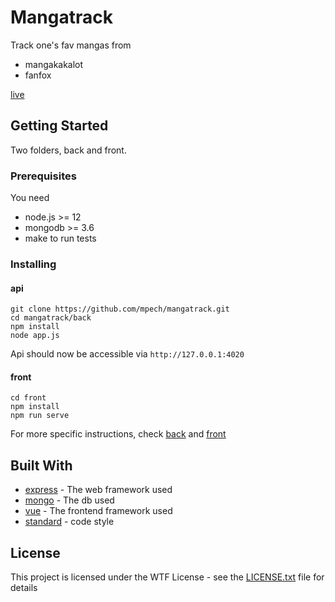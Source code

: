 # Mangatrack

Track one's fav mangas from

- mangakakalot
- fanfox

[live](https://mangatrack.nodekoko.com)

## Getting Started

Two folders, back and front.

### Prerequisites

You need

* node.js >= 12
* mongodb >= 3.6
* make to run tests

### Installing

#### api
```
git clone https://github.com/mpech/mangatrack.git
cd mangatrack/back
npm install
node app.js
```
Api should now be accessible via ```http://127.0.0.1:4020```

#### front

```
cd front
npm install
npm run serve
```

For more specific instructions, check [back](./back/README.md) and [front](./front/README.md)

## Built With

* [express](https://github.com/expressjs/express) - The web framework used
* [mongo](https://www.mongodb.com/) - The db used
* [vue](https://vuejs.org/) - The frontend framework used
* [standard](https://github.com/standard/standard) - code style

## License

This project is licensed under the WTF License - see the [LICENSE.txt](./license.txt) file for details


